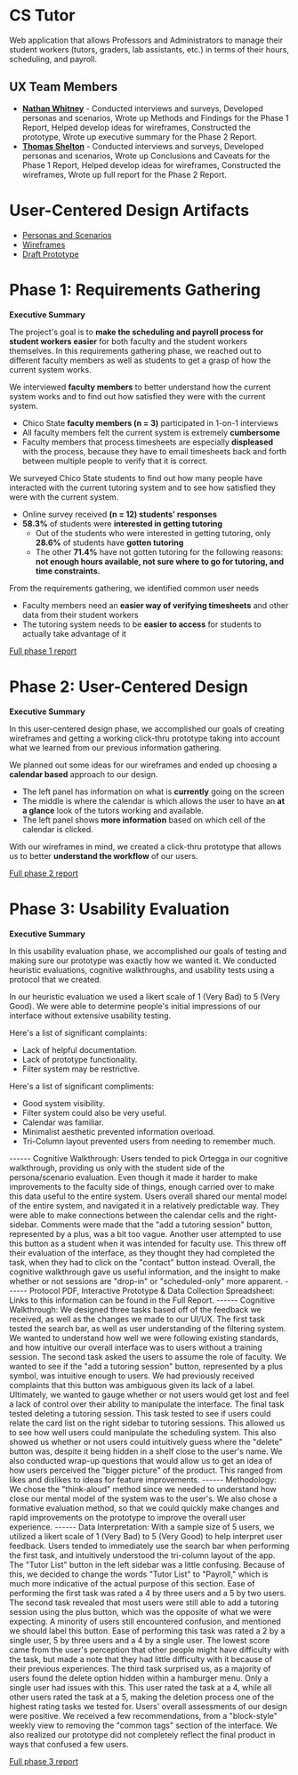 # CS Tutor

Web application that allows Professors and Administrators to manage their student workers (tutors, graders, lab assistants, etc.) in terms of their hours, scheduling, and payroll.

## UX Team Members

* **[Nathan Whitney](https://usabilityengineering.github.io/ux-portfolio-the29ster/)** - Conducted interviews and surveys, Developed personas and scenarios, Wrote up Methods and Findings for the Phase 1 Report, Helped develop ideas for wireframes, Constructed the prototype, Wrote up executive summary for the Phase 2 Report.
* **[Thomas Shelton](https://usabilityengineering.github.io/ux-portfolio-tomleeshelton/)** - Conducted interviews and surveys, Developed personas and scenarios, Wrote up Conclusions and Caveats for the Phase 1 Report, Helped develop ideas for wireframes, Constructed the wireframes, Wrote up full report for the Phase 2 Report.

# User-Centered Design Artifacts
 
* [Personas and Scenarios](artifacts/PersonasandScenarios.pdf)
* [Wireframes](artifacts/CSTutor-Wireframe-V1.pdf)
* [Draft Prototype](https://xd.adobe.com/view/0e7cf291-2f1a-4e88-8e3a-31e7c6be2a19-5b2f/screen/ca615a03-1354-442e-9bb0-63902fd88c63?fullscreen&hints=off)

# Phase 1: Requirements Gathering

**Executive Summary**

The project's goal is to **make the scheduling and payroll process for student workers easier** for both faculty and the student workers themselves. In this requirements gathering phase, we reached out to different faculty members as well as students to get a grasp of how the current system works.

We interviewed **faculty members** to better understand how the current system works and to find out how satisfied they were with the current system.

* Chico State **faculty members (n = 3)** participated in 1-on-1 interviews
* All faculty members felt the current system is extremely **cumbersome**
* Faculty members that process timesheets are especially **displeased** with the process, because they have to email timesheets back and forth between multiple people to verify that it is correct.

We surveyed Chico State students to find out how many people have interacted with the current tutoring system and to see how satisfied they were with the current system.

* Online survey received **(n = 12) students' responses**
* **58.3%** of students were **interested in getting tutoring**
  * Out of the students who were interested in getting tutoring, only **28.6%** of students have **gotten tutoring**
  * The other **71.4%** have not gotten tutoring for the following reasons: **not enough hours available, not sure where to go for tutoring, and time constraints.**

From the requirements gathering, we identified common user needs

* Faculty members need an **easier way of verifying timesheets** and other data from their student workers
* The tutoring system needs to be **easier to access** for students to actually take advantage of it

[Full phase 1 report](requirements/)

# Phase 2: User-Centered Design

**Executive Summary**

In this user-centered design phase, we accomplished our goals of creating wireframes and getting a working click-thru prototype taking into account what we learned from our previous information gathering.

We planned out some ideas for our wireframes and ended up choosing a **calendar based** approach to our design.

* The left panel has information on what is **currently** going on the screen
* The middle is where the calendar is which allows the user to have an **at a glance** look of the tutors working and available.
* The left panel shows **more information** based on which cell of the calendar is clicked.

With our wireframes in mind, we created a click-thru prototype that allows us to better **understand the workflow** of our users.

[Full phase 2 report](design/)

# Phase 3: Usability Evaluation

**Executive Summary**

In this usability evaluation phase, we accomplished our goals of testing and making sure our prototype was exactly how we wanted it. We conducted heuristic evaluations, cognitive walkthroughs, and usability tests using a protocol that we created.

In our heuristic evaluation we used a likert scale of 1 (Very Bad) to 5 (Very Good). We were able to determine people's initial impressions of our interface without extensive usability testing.

Here's a list of significant complaints:
* Lack of helpful documentation.
* Lack of prototype functionality.
* Filter system may be restrictive.

Here's a list of significant compliments:
* Good system visibility.
* Filter system could also be very useful.
* Calendar was familiar.
* Minimalist aesthetic prevented information overload.
* Tri-Column layout prevented users from needing to remember much.

------ Cognitive Walkthrough:
Users tended to pick Ortegga in our cognitive walkthrough, providing us only with the student side of the persona/scenario evaluation. Even though it made it harder to make improvements to the faculty side of things, enough carried over to make this data useful to the entire system.
Users overall shared our mental model of the entire system, and navigated it in a relatively predictable way. They were able to make connections between the calendar cells and the right-sidebar.
Comments were made that the "add a tutoring session" button, represented by a plus, was a bit too vague. Another user attempted to use this button as a student when it was intended for faculty use. This threw off their evaluation of the interface, as they thought they had completed the task, when they had to click on the "contact" button instead.
Overall, the cognitive walkthrough gave us useful information, and the insight to make whether or not sessions are "drop-in" or "scheduled-only" more apparent.
------ Protocol PDF, Interactive Prototype & Data Collection Spreadsheet:
Links to this information can be found in the Full Report.
------ Cognitive Walkthrough:
We designed three tasks based off of the feedback we received, as well as the changes we made to our UI/UX. The first task tested the search bar, as well as user understanding of the filtering system. We wanted to understand how well we were following existing standards, and how intuitive our overall interface was to users without a training session.
The second task asked the users to assume the role of faculty. We wanted to see if the "add a tutoring session" button, represented by a plus symbol, was intuitive enough to users. We had previously received complaints that this button was ambiguous given its lack of a label. Ultimately, we wanted to gauge whether or not users would get lost and feel a lack of control over their ability to manipulate the interface.
The final task tested deleting a tutoring session. This task tested to see if users could relate the card list on the right sidebar to tutoring sessions. This allowed us to see how well users could manipulate the scheduling system. This also showed us whether or not users could intuitively guess where the "delete" button was, despite it being hidden in a shelf close to the user's name.
We also conducted wrap-up questions that would allow us to get an idea of how users perceived the "bigger picture" of the product. This ranged from likes and dislikes to ideas for feature improvements.
------ Methodology:
We chose the "think-aloud" method since we needed to understand how close our mental model of the system was to the user's. We also chose a formative evaluation method, so that we could quickly make changes and rapid improvements on the prototype to improve the overall user experience. 
------ Data Interpretation:
With a sample size of 5 users, we utilized a likert scale of 1 (Very Bad) to 5 (Very Good) to help interpret user feedback. Users tended to immediately use the search bar when performing the first task, and intuitively understood the tri-column layout of the app. The "Tutor List" button in the left sidebar was a little confusing. Because of this, we decided to change the words "Tutor List" to "Payroll," which is much more indicative of the actual purpose of this section. Ease of performing the first task was rated a 4 by three users and a 5 by two users.
The second task revealed that most users were still able to add a tutoring session using the plus button, which was the opposite of what we were expecting. A minority of users still encountered confusion, and mentioned we should label this button. Ease of performing this task was rated a 2 by a single user, 5 by three users and a 4 by a single user. The lowest score came from the user's perception that other people might have difficulty with the task, but made a note that they had little difficulty with it because of their previous experiences.
The third task surprised us, as a majority of users found the delete option hidden within a hamburger menu. Only a single user had issues with this. This user rated the task at a 4, while all other users rated the task at a 5, making the deletion process one of the highest rating tasks we tested for.
Users' overall assessments of our design were positive. We received a few recommendations, from a "block-style" weekly view to removing the "common tags" section of the interface. We also realized our prototype did not completely reflect the final product in ways that confused a few users.


[Full phase 3 report](evaluation/)
